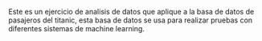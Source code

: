 Este es un ejercicio de analisis de datos que aplique a la basa de datos de pasajeros del titanic, esta basa de datos se usa para realizar pruebas con diferentes sistemas de machine learning.